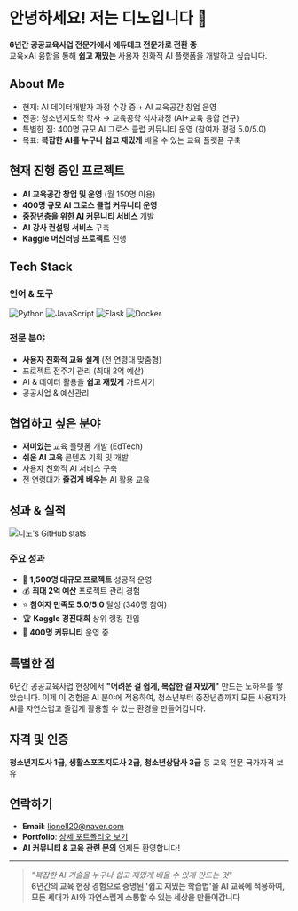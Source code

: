 # 안녕하세요! 저는 디노입니다 👋
**6년간 공공교육사업 전문가에서 에듀테크 전문가로 전환 중**  
교육×AI 융합을 통해 **쉽고 재밌는** 사용자 친화적 AI 플랫폼을 개발하고 싶습니다.

## About Me
- 현재: AI 데이터개발자 과정 수강 중 + AI 교육공간 창업 운영
- 전공: 청소년지도학 학사 → 교육공학 석사과정 (AI+교육 융합 연구)  
- 특별한 점: 400명 규모 AI 그로스 클럽 커뮤니티 운영 (참여자 평점 5.0/5.0)
- 목표: **복잡한 AI를 누구나 쉽고 재밌게** 배울 수 있는 교육 플랫폼 구축

## 현재 진행 중인 프로젝트
- **AI 교육공간 창업 및 운영** (월 150명 이용)
- **400명 규모 AI 그로스 클럽 커뮤니티 운영**
- **중장년층을 위한 AI 커뮤니티 서비스** 개발
- **AI 강사 컨설팅 서비스** 구축
- **Kaggle 머신러닝 프로젝트** 진행

## Tech Stack
### 언어 & 도구
![Python](https://img.shields.io/badge/Python-3776AB?style=for-the-badge&logo=python&logoColor=white)
![JavaScript](https://img.shields.io/badge/JavaScript-F7DF1E?style=for-the-badge&logo=javascript&logoColor=black)
![Flask](https://img.shields.io/badge/Flask-000000?style=for-the-badge&logo=flask&logoColor=white)
![Docker](https://img.shields.io/badge/Docker-2496ED?style=for-the-badge&logo=docker&logoColor=white)

### 전문 분야
- **사용자 친화적 교육 설계** (전 연령대 맞춤형)
- 프로젝트 전주기 관리 (최대 2억 예산)
- AI & 데이터 활용을 **쉽고 재밌게** 가르치기
- 공공사업 & 예산관리

## 협업하고 싶은 분야
- **재미있는** 교육 플랫폼 개발 (EdTech)
- **쉬운 AI 교육** 콘텐츠 기획 및 개발
- 사용자 친화적 AI 서비스 구축
- 전 연령대가 **즐겁게 배우는** AI 활용 교육

## 성과 & 실적
![디노's GitHub stats](https://github-readme-stats.vercel.app/api?username=lionell0901&show_icons=true&theme=radical&include_all_commits=true&count_private=true)

### 주요 성과
- 🎯 **1,500명 대규모 프로젝트** 성공적 운영
- 💰 **최대 2억 예산** 프로젝트 관리 경험
- ⭐ **참여자 만족도 5.0/5.0** 달성 (340명 참여)
- 🏆 **Kaggle 경진대회** 상위 랭킹 진입
- 👥 **400명 커뮤니티** 운영 중

## 특별한 점
6년간 공공교육사업 현장에서 **"어려운 걸 쉽게, 복잡한 걸 재밌게"** 만드는 노하우를 쌓았습니다. 이제 이 경험을 AI 분야에 적용하여, 청소년부터 중장년층까지 모든 사용자가 AI를 자연스럽고 즐겁게 활용할 수 있는 환경을 만들어갑니다.

## 자격 및 인증
**청소년지도사 1급**, **생활스포츠지도사 2급**, **청소년상담사 3급** 등 교육 전문 국가자격 보유

## 연락하기
- **Email**: lionell20@naver.com
- **Portfolio**: [상세 포트폴리오 보기]([링크](https://lionell0901.github.io/))
- **AI 커뮤니티 & 교육 관련 문의** 언제든 환영합니다!

---
> *"복잡한 AI 기술을 누구나 쉽고 재밌게 배울 수 있게 만드는 것"*  
> **6년간의 교육 현장 경험으로 증명된 '쉽고 재밌는 학습법'을 AI 교육에 적용하여, 모든 세대가 AI와 자연스럽게 소통할 수 있는 세상을 만들어갑니다**
